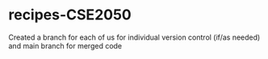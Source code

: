 # recipes-CSE2050
Created a branch for each of us for individual version control (if/as needed)
and main branch for merged code

